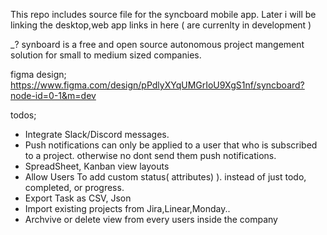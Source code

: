 This repo includes source file for the syncboard mobile app. Later i will be linking the desktop,web app links in here ( are currenlty in development )

_? synboard is a free and open source autonomous project mangement solution for small to medium sized companies.


figma design; https://www.figma.com/design/pPdlyXYqUMGrIoU9XgS1nf/syncboard?node-id=0-1&m=dev



todos;
- Integrate Slack/Discord messages.
- Push notifications can only be applied to a user that who is subscribed to a project. otherwise no dont send them push notifications.
- SpreadSheet, Kanban view layouts
- Allow Users To add custom status( attributes) ). instead of just todo, completed, or progress.
- Export Task as CSV, Json
- Import existing projects from Jira,Linear,Monday..
- Archvive or delete view from every users inside the company
  
